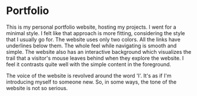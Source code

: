 # Portfolio
This is my personal portfolio website, hosting my projects. I went for a minimal style. I felt like that approach is more fitting, considering the style that I usually go for. The website uses only two colors. All the links have underlines below them. The whole feel while navigating is smooth and simple. The website also has an interactive background which visualizes the trail that a visitor's mouse leaves behind when they explore the website. I feel it contrasts quite well with the simple content in the foreground.

The voice of the website is revolved around the word 'I'. It's as if I'm introducing myself to someone new. So, in some ways, the tone of the website is not so serious.